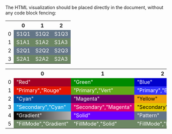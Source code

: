 The HTML visualization should be placed directly in the document, without any code block fencing:

<table>
  <tr>
    <th></th>
    <th>0</th>
    <th>1</th>
    <th>2</th>
  </tr>
  <tr>
    <td>0</td>
    <td bgcolor="#647687"><font color="white">S1Q1</font></td>
    <td bgcolor="#647687"><font color="white">S1Q2</font></td>
    <td bgcolor="#647687"><font color="white">S1Q3</font></td>
  </tr>
  <tr>
    <td>1</td>
    <td bgcolor="#6d8764"><font color="white">S1A1</font></td>
    <td bgcolor="#6d8764"><font color="white">S1A2</font></td>
    <td bgcolor="#6d8764"><font color="white">S1A3</font></td>
  </tr>
  <tr>
    <td>2</td>
    <td bgcolor="#647687"><font color="white">S2Q1</font></td>
    <td bgcolor="#647687"><font color="white">S2Q2</font></td>
    <td bgcolor="#647687"><font color="white">S2Q3</font></td>
  </tr>
  <tr>
    <td>3</td>
    <td bgcolor="#6d8764"><font color="white">S2A1</font></td>
    <td bgcolor="#6d8764"><font color="white">S2A2</font></td>
    <td bgcolor="#6d8764"><font color="white">S2A3</font></td>
  </tr>
</table>

<table> <tr> <th></th> <th>0</th> <th>1</th> <th>2</th> </tr> <tr> <td>0</td> <td bgcolor="#a20025"><font color="white">"Red"</font></td> <td bgcolor="#008a00"><font color="white">"Green"</font></td> <td bgcolor="#0000CC"><font color="white">"Blue"</font></td> </tr> <tr> <td>1</td> <td bgcolor="#e51400"><font color="white">"Primary","Rouge"</font></td> <td bgcolor="#60a917"><font color="white">"Primary","Vert"</font></td> <td bgcolor="#3333FF"><font color="white">"Primary","Bleu"</font></td> </tr> <tr> <td>2</td> <td bgcolor="#004C99"><font color="white">"Cyan"</font></td> <td bgcolor="#660066"><font color="white">"Magenta"</font></td> <td bgcolor="#f0a30a"><font color="black">"Yellow"</font></td> </tr> <tr> <td>3</td> <td bgcolor="#1ba1e2"><font color="white">"Secondary","Cyan"</font></td> <td bgcolor="#d80073"><font color="white">"Secondary","Magenta"</font></td> <td bgcolor="#e3c800"><font color="black">"Secondary","Jaune"</font></td> </tr> <tr> <td>4</td> <td bgcolor="#000000" style="background-image: linear-gradient(to right, #000000, #b3b3b3);"><font color="white">"Gradient"</font></td> <td bgcolor="#6a00ff"><font color="white">"Solid"</font></td> <td bgcolor="#647687"><font color="white">"Pattern"</font></td> </tr> <tr> <td>5</td> <td bgcolor="#6d8764"><font color="white">"FillMode","Gradient"</font></td> <td bgcolor="#6d8764"><font color="white">"FillMode","Solid"</font></td> <td bgcolor="#6d8764"><font color="white">"FillMode","Pattern"</font></td> </tr> </table>
